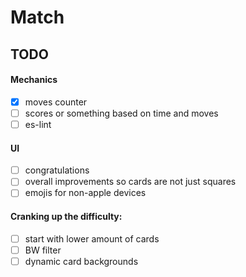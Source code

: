 # Match 

## TODO 

#### Mechanics
- [x] moves counter 
- [ ] scores or something based on time and moves
- [ ] es-lint

#### UI 
- [ ] congratulations
- [ ] overall improvements so cards are not just squares
- [ ] emojis for non-apple devices

#### Cranking up the difficulty: 
- [ ] start with lower amount of cards 
- [ ] BW filter 
- [ ] dynamic card backgrounds
